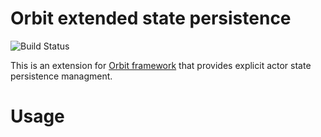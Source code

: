 # Orbit extended state persistence

![Build Status](https://travis-ci.org/l1b3rty/orbit-extended-state-persistence.svg?branch=master)

This is an extension for [Orbit framework](https://github.com/orbit/orbit) that provides explicit actor state persistence managment.

# Usage

